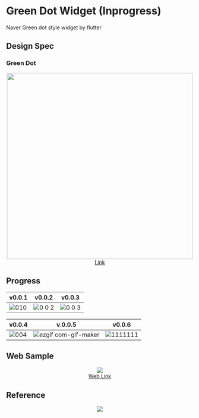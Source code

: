 # Green Dot Widget (Inprogress)

Naver Green dot style widget by flutter

## Design Spec

### Green Dot

<div align="center">
    <img src="https://developers.naver.com/proxyapi/rawgit/naver/clova-client-developer-guide/document/ko-KR/Design/UI/VoiceUserInterface/Page_Visual_1_Copy_2.png" width="500">
</div>
<div align="center">
   <A href="https://developers.naver.com/docs/clova/client/Design/UI/Voice_User_Interface.md#GreenDot">Link</A>
</div>

## Progress

<div align="center">

|v0.0.1|v0.0.2|v0.0.3|
|------|---|------|
|![010](https://user-images.githubusercontent.com/35194820/99490550-69709900-29ad-11eb-8d76-644199601a68.gif)|![0 0 2](https://user-images.githubusercontent.com/35194820/99964676-05980700-2dd7-11eb-8e98-38e012dc38f3.gif)|![0 0 3](https://user-images.githubusercontent.com/35194820/100101069-17e07680-2ea5-11eb-9e93-045e93fe60f5.gif)|

|v0.0.4|v.0.0.5|v0.0.6|
|------|---|------|
|![004](https://user-images.githubusercontent.com/35194820/100533849-4fa44100-324c-11eb-8c37-a07180c622de.gif)|![ezgif com-gif-maker](https://user-images.githubusercontent.com/35194820/100561251-ad439680-32fb-11eb-9d94-1fb687e1555f.gif)|![1111111](https://user-images.githubusercontent.com/35194820/113716914-072eef80-9726-11eb-9b65-c35f8b47dfac.gif)|

</div>

## Web Sample

<div align="center">
    <img src="https://user-images.githubusercontent.com/35194820/113992970-eb932880-988e-11eb-8464-69a0145d3e08.png">
</a>
</div>

<div align="center">
   <A href="https://origogi.github.io/Naver-Green-Dot-Widget/#/">Web Link</A>
</div>


## Reference

<div align="center">
    <img src="https://user-images.githubusercontent.com/35194820/99392824-b0b04880-291f-11eb-9b18-898897fdd109.gif">
</div>
